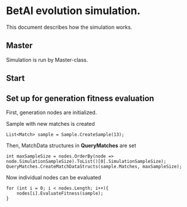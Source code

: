 # BetAI evolution simulation.

This document describes how the simulation works.

## Master
Simulation is run by Master-class. 

## Start

## Set up for generation fitness evaluation
First, generation nodes are initialized.

Sample with new matches is created 
```
List<Match> sample = Sample.CreateSample(13);
```

Then, MatchData structures in **QueryMatches** are set
```
int maxSampleSize = nodes.OrderBy(node => node.SimulationSampleSize).ToList()[0].SimulationSampleSize);
QueryMatches.CreateMatchDataStructs(sample.Matches, maxSampleSize);
```

Now individual nodes can be evaluated
```
for (int i = 0; i < nodes.Length; i++){
	nodes[i].EvaluateFitness(sample);
}
```